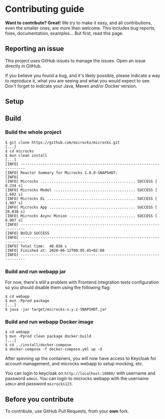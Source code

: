 # Contributing guide

**Want to contribute? Great!** We try to make it easy, and all contributions, even the smaller ones, are more than welcome. This includes bug reports, fixes, documentation, examples... 
But first, read this page.

## Reporting an issue

This project uses GitHub issues to manage the issues. Open an issue directly in GitHub.

If you believe you found a bug, and it's likely possible, please indicate a way to reproduce it, what you are seeing and what you would expect to see.
Don't forget to indicate your Java, Maven and/or Docker version.

## Setup

## Build

### Build the whole project

```
$ git clone https://github.com/microcks/microcks.git
[...]
$ cd microcks
$ mvn clean install
[...] 
[INFO] ------------------------------------------------------------------------
[INFO] Reactor Summary for Microcks 1.0.0-SNAPSHOT:
[INFO] 
[INFO] Microcks ........................................... SUCCESS [  0.234 s]
[INFO] Microcks Model ..................................... SUCCESS [  1.602 s]
[INFO] Microcks EL ........................................ SUCCESS [  1.907 s]
[INFO] Microcks App ....................................... SUCCESS [ 28.038 s]
[INFO] Microcks Async Minion .............................. SUCCESS [  8.007 s]
[INFO] ------------------------------------------------------------------------
[INFO] BUILD SUCCESS
[INFO] ------------------------------------------------------------------------
[INFO] Total time:  40.036 s
[INFO] Finished at: 2020-06-12T09:05:45+02:00
[INFO] ------------------------------------------------------------------------
```

### Build and run webapp jar

For now, there's still a problem with Frontend integration tests configuration so you should disable them using the following flag:
 
```
$ cd webapp
$ mvn -Pprod package
[...]
$ java -jar target/microcks-x.y.z-SNAPSHOT.jar
```

### Build and run webapp Docker image

```
$ cd webapp
$ mvn -Pprod clean package docker:build
[...]
$ cd ../install/docker-compose
$ docker-compose -f docker-compose.yml up -d
```
After spinning up the containers, you will now have access to Keycloak for account management, and microcks webapp to setup mocking, etc.

You can login to keycloak on `http://localhost:18080/` with username and password `admin`.
You can login to microcks webapp with the username `admin` and password `microcks123`.

## Before you contribute

To contribute, use GitHub Pull Requests, from your **own** fork.
